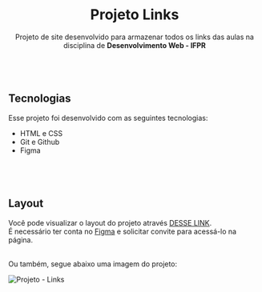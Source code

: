 <h1 align="center"> Projeto Links </h1>

<p align="center">
  Projeto de site desenvolvido para armazenar todos os links das aulas na disciplina de <b>Desenvolvimento Web - IFPR</b>
</p>

<br>

## <br>Tecnologias</br>

Esse projeto foi desenvolvido com as seguintes tecnologias:
- HTML e CSS
- Git e Github
- Figma

<br>

## <br>Layout</br>

Você pode visualizar o layout do projeto através [DESSE LINK](https://www.figma.com/file/8lFwgBvexOcQbwDeR1h1n7/Projeto---Links?type=design&node-id=0%3A1&mode=design&t=MLn5TQuT9Hya3JOP-1). <br>
É necessário ter conta no [Figma](https://figma.com) e solicitar convite para acessá-lo na página.

<br>
Ou também, segue abaixo uma imagem do projeto:

<br>

![Projeto - Links](https://github.com/renanolv7/project-links/assets/118858754/ed9b94a6-06b2-4701-b4f7-aaadafef1455)

<br>

